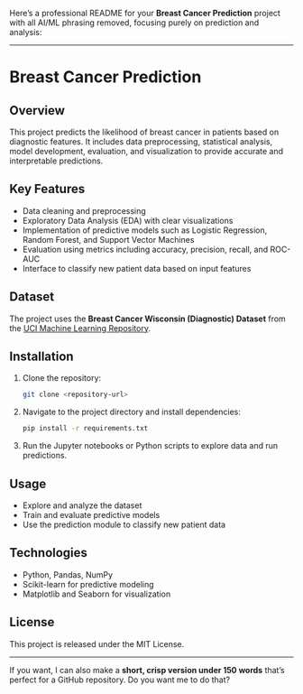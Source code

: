  Here’s a professional README for your **Breast Cancer Prediction** project with all AI/ML phrasing removed, focusing purely on prediction and analysis:

---

# Breast Cancer Prediction

## Overview

This project predicts the likelihood of breast cancer in patients based on diagnostic features. It includes data preprocessing, statistical analysis, model development, evaluation, and visualization to provide accurate and interpretable predictions.

## Key Features

* Data cleaning and preprocessing
* Exploratory Data Analysis (EDA) with clear visualizations
* Implementation of predictive models such as Logistic Regression, Random Forest, and Support Vector Machines
* Evaluation using metrics including accuracy, precision, recall, and ROC-AUC
* Interface to classify new patient data based on input features

## Dataset

The project uses the **Breast Cancer Wisconsin (Diagnostic) Dataset** from the [UCI Machine Learning Repository](https://archive.ics.uci.edu/ml/datasets/Breast+Cancer+Wisconsin+%28Diagnostic%29).

## Installation

1. Clone the repository:

   ```bash
   git clone <repository-url>
   ```
2. Navigate to the project directory and install dependencies:

   ```bash
   pip install -r requirements.txt
   ```
3. Run the Jupyter notebooks or Python scripts to explore data and run predictions.

## Usage

* Explore and analyze the dataset
* Train and evaluate predictive models
* Use the prediction module to classify new patient data

## Technologies

* Python, Pandas, NumPy
* Scikit-learn for predictive modeling
* Matplotlib and Seaborn for visualization

## License

This project is released under the MIT License.

---

If you want, I can also make a **short, crisp version under 150 words** that’s perfect for a GitHub repository. Do you want me to do that?
